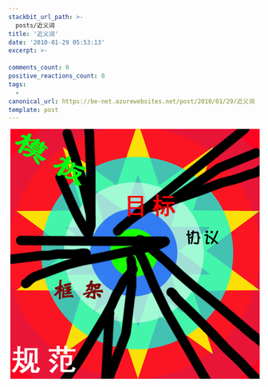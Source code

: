 ```yaml
---
stackbit_url_path: >-
  posts/近义词
title: '近义词'
date: '2010-01-29 05:53:13'
excerpt: >-
  
comments_count: 0
positive_reactions_count: 0
tags: 
  - 
canonical_url: https://be-net.azurewebsites.net/post/2010/01/29/近义词
template: post
---
```

<p>&nbsp;<img onload="ResizeImage(this,520)" src="https://raw.githubusercontent.com/Jeff-Tian/blogengine.net/master/Source/BlogEngine/BlogEngine.NET/App_Data/files/image_361.png" alt="" title=""></p>